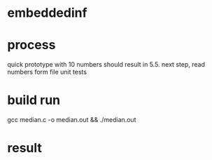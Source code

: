 # embeddedinf

# process
quick prototype with 10 numbers should result in 5.5.
next step, read numbers form file
unit tests

# build run
gcc median.c -o median.out && ./median.out

# result


